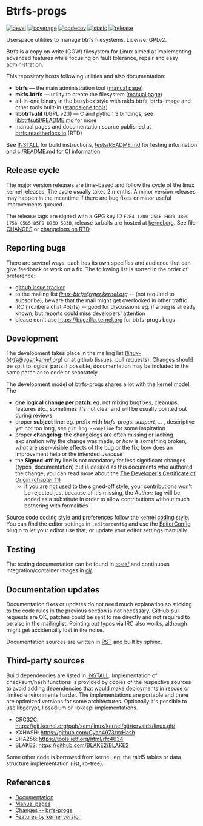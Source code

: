 Btrfs-progs
===========

[![devel](https://github.com/kdave/btrfs-progs/actions/workflows/devel.yml/badge.svg)](https://github.com/kdave/btrfs-progs/actions/workflows/devel.yml)
[![coverage](https://github.com/kdave/btrfs-progs/actions/workflows/coverage.yml/badge.svg)](https://github.com/kdave/btrfs-progs/actions/workflows/coverage.yml)
[![codecov](https://codecov.io/gh/kdave/btrfs-progs/branch/coverage-test/graph/badge.svg?token=fhLI8V9s0k)](https://codecov.io/gh/kdave/btrfs-progs)
[![static](https://github.com/kdave/btrfs-progs/actions/workflows/artifacts-static-build.yml/badge.svg)](https://github.com/kdave/btrfs-progs/actions/workflows/artifacts-static-build.yml)
[![release](https://github.com/kdave/btrfs-progs/actions/workflows/ci-build-test.yml/badge.svg)](https://github.com/kdave/btrfs-progs/actions/workflows/ci-build-test.yml)

Userspace utilities to manage btrfs filesystems.
License: GPLv2.

Btrfs is a copy on write (COW) filesystem for Linux aimed at implementing
advanced features while focusing on fault tolerance, repair and easy
administration.


This repository hosts following utilities and also documentation:

* **btrfs** &mdash; the main administration tool ([manual page](https://btrfs.readthedocs.io/en/latest/btrfs.html))
* **mkfs.btrfs** &mdash; utility to create the filesystem ([manual page](https://btrfs.readthedocs.io/en/latest/mkfs.btrfs.html))
* all-in-one binary in the busybox style with mkfs.btrfs, btrfs-image and other tools built-in ([standalone tools](https://btrfs.readthedocs.io/en/latest/btrfs.html#standalone-tools))
* **libbtrfsutil** (LGPL v2.1) &mdash; C and python 3 bindings, see [libbtrfsutil/README.md](libbtrfsutil/README.md) for more
* manual pages and documentation source published at [btrfs.readthedocs.io](https://btrfs.readthedocs.io) (RTD)

See [INSTALL](INSTALL) for build instructions, [tests/README.md](tests/README.md) for
testing information and [ci/README.md](ci/README.md) for CI information.

Release cycle
-------------

The major version releases are time-based and follow the cycle of the linux
kernel releases. The cycle usually takes 2 months. A minor version releases may
happen in the meantime if there are bug fixes or minor useful improvements
queued.

The release tags are signed with a GPG key ID `F2B4 1200 C54E FB30 380C  1756 C565 D5F9 D76D 583B`,
release tarballs are hosted at [kernel.org](https://www.kernel.org/pub/linux/kernel/people/kdave/btrfs-progs/).
See file [CHANGES](CHANGES) or [changelogs on RTD](https://btrfs.readthedocs.io/en/latest/CHANGES.html).

Reporting bugs
--------------

There are several ways, each has its own specifics and audience that can give
feedback or work on a fix. The following list is sorted in the order of
preference:

* [github issue tracker](https://github.com/kdave/btrfs-progs/issues)
* to the mailing list *linux-btrfs@vger.kernel.org* -- (not required to
  subscribe), beware that the mail might get overlooked in other traffic
* IRC (irc.libera.chat #btrfs) -- good for discussions eg. if a bug is already
  known, but reports could miss developers' attention
* please don't use https://bugzilla.kernel.org for btrfs-progs bugs


Development
-----------

The development takes place in the mailing list (*linux-btrfs@vger.kernel.org*)
or at github (issues, pull requests). Changes should be split to logical parts
if possible, documentation may be included in the same patch as to code or
separately.

The development model of btrfs-progs shares a lot with the kernel model. The

* **one logical change per patch**: eg. not mixing bugfixes, cleanups, features
  etc., sometimes it's not clear and will be usually pointed out during reviews
* proper **subject line**: eg. prefix with _btrfs-progs: subpart, ..._ ,
  descriptive yet not too long, see `git log --oneline` for some inspiration
* proper **changelog**: the changelogs are often missing or lacking explanation _why_
  the change was made, or _how_ is something broken, _what_ are user-visible
  effects of the bug or the fix, _how_ does an improvement help or the intended
  _usecase_
* the **Signed-off-by** line is not mandatory for less significant changes
  (typos, documentation) but is desired as this documents who authored the
  change, you can read more about the
  [The Developer's Certificate of Origin (chapter 11)](https://www.kernel.org/doc/html/latest/process/submitting-patches.html#sign-your-work-the-developer-s-certificate-of-origin)
  * if you are not used to the signed-off style, your contributions won't be
    rejected just because of it's missing, the _Author:_ tag will be added as a
    substitute in order to allow contributions without much bothering with
    formalities

Source code coding style and preferences follow the
[kernel coding style](https://www.kernel.org/doc/html/latest/process/coding-style.html).
You can find the editor settings in `.editorconfig` and use the
[EditorConfig](https://editorconfig.org/) plugin to let your editor use that,
or update your editor settings manually.

Testing
-------

The testing documentation can be found in [tests/](tests/README.md) and
continuous integration/container images in [ci/](ci/README.md).

Documentation updates
---------------------

Documentation fixes or updates do not need much explanation so sticking to the
code rules in the previous section is not necessary. GitHub pull requests are
OK, patches could be sent to me directly and not required to be also in the
mailinglist. Pointing out typos via IRC also works, although might get
accidentally lost in the noise.

Documentation sources are written in
[RST](https://en.wikipedia.org/wiki/ReStructuredText) and built by sphinx.

Third-party sources
-------------------

Build dependencies are listed in [INSTALL](INSTALL). Implementation of checksum/hash
functions is provided by copies of the respective sources to avoid adding
dependencies that would make deployments in rescue or limited environments
harder. The implementations are portable and there are optimized versions for
some architectures.  Optionally it's possible to use libgcrypt, libsodium or
libkcapi implementations.

* CRC32C: https://git.kernel.org/pub/scm/linux/kernel/git/torvalds/linux.git/
* XXHASH: https://github.com/Cyan4973/xxHash
* SHA256: https://tools.ietf.org/html/rfc4634
* BLAKE2: https://github.com/BLAKE2/BLAKE2

Some other code is borrowed from kernel, eg. the raid5 tables or data structure
implementation (list, rb-tree).

References
----------

* [Documentation](https://btrfs.readthedocs.io)
* [Manual pages](https://btrfs.readthedocs.io/en/latest/man-index.html)
* [Changes -- brfs-progs](https://btrfs.readthedocs.io/en/latest/CHANGES.html)
* [Features by kernel version](https://btrfs.readthedocs.io/en/latest/Feature-by-version.html)

